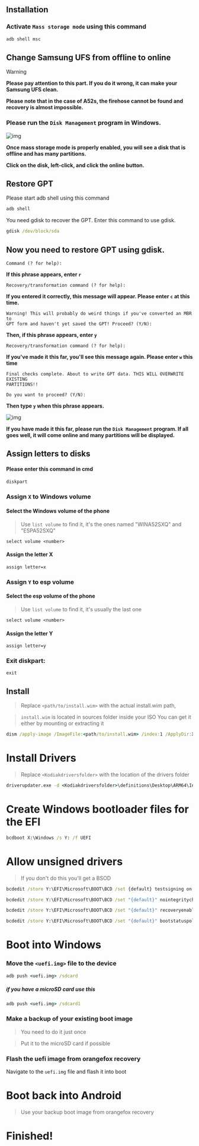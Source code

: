 ## Installation

### Activate `Mass storage mode` using this command

```cmd
adb shell msc
```

## Change Samsung UFS from offline to online

> [!WARNING]  
>
> **Please pay attention to this part. If you do it wrong, it can make your Samsung UFS clean.**
>
> **Please note that in the case of A52s, the firehose cannot be found and recovery is almost impossible.**
>

### Please run the `Disk Management` program in Windows.

![img](https://raw.githubusercontent.com/cloudsweets/Port-Windows-11-Galaxy-A52s-5G/main/image/disk.png)

**Once mass storage mode is properly enabled, you will see a disk that is offline and has many partitions.**

 **Click on the disk, left-click, and click the online button.**


## Restore GPT

Please start adb shell using this command

```cmd
adb shell
```

You need gdisk to recover the GPT. Enter this command to use gdisk.

```cmd
gdisk /dev/block/sda
```

## Now you need to restore GPT using gdisk.

```
Command (? for help):
```
**If this phrase appears, enter `r`**

```
Recovery/transformation command (? for help):
```

**If you entered it correctly, this message will appear. Please enter `c` at this time.**

```
Warning! This will probably do weird things if you've converted an MBR to
GPT form and haven't yet saved the GPT! Proceed? (Y/N):
```

**Then, if this phrase appears, enter `y`**

```
Recovery/transformation command (? for help):
```

**If you've made it this far, you'll see this message again. Please enter `w` this time**

```
Final checks complete. About to write GPT data. THIS WILL OVERWRITE EXISTING
PARTITIONS!!

Do you want to proceed? (Y/N):
```

**Then type `y` when this phrase appears.**

![img](https://raw.githubusercontent.com/cloudsweets/Port-Windows-11-Galaxy-A52s-5G/main/image/disk2.png)

**If you have made it this far, please run the `Disk Management` program. If all goes well, it will come online and many partitions will be displayed.**

## Assign letters to disks

#### Please enter this command in cmd

```cmd
diskpart
```

### Assign `X` to Windows volume

#### Select the Windows volume of the phone
> Use `list volume` to find it, it's the ones named "WINA52SXQ" and "ESPA52SXQ"

```diskpart
select volume <number>
```

#### Assign the letter X
```diskpart
assign letter=x
```

### Assign `Y` to esp volume

#### Select the esp volume of the phone
> Use `list volume` to find it, it's usually the last one

```diskpart
select volume <number>
```

#### Assign the letter Y

```diskpart
assign letter=y
```

### Exit diskpart:
```diskpart
exit
```

## Install

> Replace `<path/to/install.wim>` with the actual install.wim path,

> `install.wim` is located in sources folder inside your ISO
> You can get it either by mounting or extracting it

```cmd
dism /apply-image /ImageFile:<path/to/install.wim> /index:1 /ApplyDir:X:\
```

# Install Drivers

> Replace `<Kodiakdriversfolder>` with the location of the drivers folder

```cmd
driverupdater.exe -d <Kodiakdriversfolder>\definitions\Desktop\ARM64\Internal\kodiak.txt -r <Kodiakdriversfolder> -p X:
```

# Create Windows bootloader files for the EFI

```cmd
bcdboot X:\Windows /s Y: /f UEFI
```

# Allow unsigned drivers

> If you don't do this you'll get a BSOD

```cmd
bcdedit /store Y:\EFI\Microsoft\BOOT\BCD /set {default} testsigning on

bcdedit /store Y:\EFI\Microsoft\BOOT\BCD /set "{default}" nointegritychecks on

bcdedit /store Y:\EFI\Microsoft\BOOT\BCD /set "{default}" recoveryenabled no

bcdedit /store Y:\EFI\Microsoft\BOOT\BCD /set "{default}" bootstatuspolicy IgnoreAllFailures
```

# Boot into Windows

### Move the `<uefi.img>` file to the device

```cmd
adb push <uefi.img> /sdcard
```

##### if you have a microSD card use this

```cmd
adb push <uefi.img> /sdcard1
```

### Make a backup of your existing boot image
> You need to do it just once

> Put it to the microSD card if possible

### Flash the uefi image from orangefox recovery
Navigate to the `uefi.img` file and flash it into boot

# Boot back into Android
> Use your backup boot image from orangefox recovery

# Finished!
